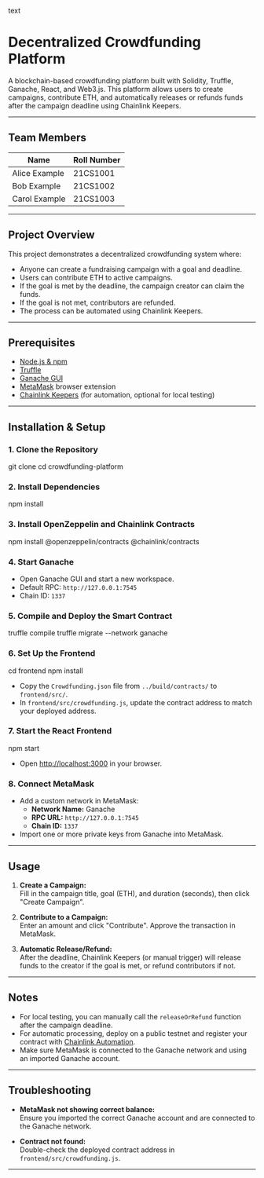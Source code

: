 text
# Decentralized Crowdfunding Platform

A blockchain-based crowdfunding platform built with Solidity, Truffle, Ganache, React, and Web3.js. This platform allows users to create campaigns, contribute ETH, and automatically releases or refunds funds after the campaign deadline using Chainlink Keepers.

---

## Team Members

| Name                | Roll Number     |
|---------------------|-----------------|
| Alice Example       | 21CS1001        |
| Bob Example         | 21CS1002        |
| Carol Example       | 21CS1003        |

---

## Project Overview

This project demonstrates a decentralized crowdfunding system where:
- Anyone can create a fundraising campaign with a goal and deadline.
- Users can contribute ETH to active campaigns.
- If the goal is met by the deadline, the campaign creator can claim the funds.
- If the goal is not met, contributors are refunded.
- The process can be automated using Chainlink Keepers.

---

## Prerequisites

- [Node.js & npm](https://nodejs.org/)
- [Truffle](https://trufflesuite.com/truffle/)
- [Ganache GUI](https://trufflesuite.com/ganache/)
- [MetaMask](https://metamask.io/) browser extension
- [Chainlink Keepers](https://automation.chain.link/) (for automation, optional for local testing)

---

## Installation & Setup

### 1. Clone the Repository

git clone <your-repo-url>
cd crowdfunding-platform


### 2. Install Dependencies

npm install


### 3. Install OpenZeppelin and Chainlink Contracts

npm install @openzeppelin/contracts @chainlink/contracts


### 4. Start Ganache

- Open Ganache GUI and start a new workspace.
- Default RPC: `http://127.0.0.1:7545`
- Chain ID: `1337`

### 5. Compile and Deploy the Smart Contract

truffle compile
truffle migrate --network ganache


### 6. Set Up the Frontend

cd frontend
npm install


- Copy the `Crowdfunding.json` file from `../build/contracts/` to `frontend/src/`.
- In `frontend/src/crowdfunding.js`, update the contract address to match your deployed address.

### 7. Start the React Frontend

npm start


- Open [http://localhost:3000](http://localhost:3000) in your browser.

### 8. Connect MetaMask

- Add a custom network in MetaMask:
  - **Network Name:** Ganache
  - **RPC URL:** `http://127.0.0.1:7545`
  - **Chain ID:** `1337`
- Import one or more private keys from Ganache into MetaMask.

---

## Usage

1. **Create a Campaign:**  
   Fill in the campaign title, goal (ETH), and duration (seconds), then click "Create Campaign".

2. **Contribute to a Campaign:**  
   Enter an amount and click "Contribute". Approve the transaction in MetaMask.

3. **Automatic Release/Refund:**  
   After the deadline, Chainlink Keepers (or manual trigger) will release funds to the creator if the goal is met, or refund contributors if not.

---

## Notes

- For local testing, you can manually call the `releaseOrRefund` function after the campaign deadline.
- For automatic processing, deploy on a public testnet and register your contract with [Chainlink Automation](https://automation.chain.link/).
- Make sure MetaMask is connected to the Ganache network and using an imported Ganache account.

---

## Troubleshooting

- **MetaMask not showing correct balance:**  
  Ensure you imported the correct Ganache account and are connected to the Ganache network.

- **Contract not found:**  
  Double-check the deployed contract address in `frontend/src/crowdfunding.js`.

---


